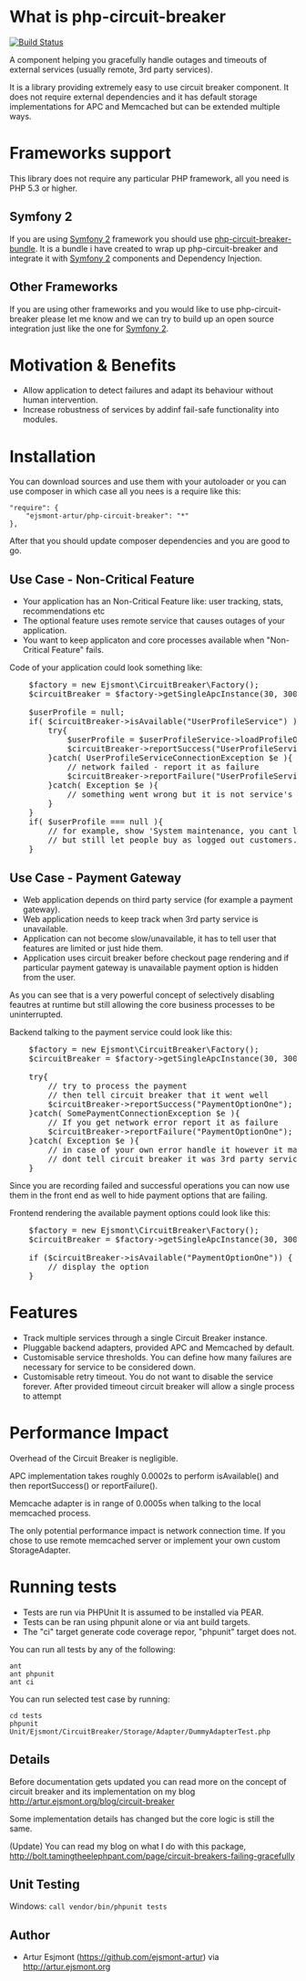 # What is php-circuit-breaker

[![Build Status](https://travis-ci.org/ejsmont-artur/php-circuit-breaker.png?branch=master)](https://travis-ci.org/ejsmont-artur/php-circuit-breaker)

A component helping you gracefully handle outages and timeouts of external services (usually remote, 3rd party services).

It is a library providing extremely easy to use circuit breaker component. It does not require external dependencies and it has default storage
implementations for APC and Memcached but can be extended multiple ways.

# Frameworks support

This library does not require any particular PHP framework, all you need is PHP 5.3 or higher.

## Symfony 2

If you are using [Symfony 2](https://github.com/symfony/symfony) framework you should use 
[php-circuit-breaker-bundle](https://github.com/ejsmont-artur/php-circuit-breaker-bundle). It is a bundle i have 
created to wrap up php-circuit-breaker and integrate it with [Symfony 2](https://github.com/symfony/symfony) components and Dependency Injection.

## Other Frameworks

If you are using other frameworks and you would like to use php-circuit-breaker please let me know and we can try to 
build up an open source integration just like the one for [Symfony 2](https://github.com/symfony/symfony).

# Motivation & Benefits

* Allow application to detect failures and adapt its behaviour without human intervention.
* Increase robustness of services by addinf fail-safe functionality into modules.

# Installation

You can download sources and use them with your autoloader or you can use composer in which case all you nees is a require like this:

    "require": {
        "ejsmont-artur/php-circuit-breaker": "*"
    },

After that you should update composer dependencies and you are good to go.

## Use Case - Non-Critical Feature

* Your application has an Non-Critical Feature like: user tracking, stats, recommendations etc
* The optional feature uses remote service that causes outages of your application.
* You want to keep applicaton and core processes available when "Non-Critical Feature" fails.

Code of your application could look something like:
<pre>
    $factory = new Ejsmont\CircuitBreaker\Factory();
    $circuitBreaker = $factory->getSingleApcInstance(30, 300);

    $userProfile = null;
    if( $circuitBreaker->isAvailable("UserProfileService") ){
        try{
            $userProfile = $userProfileService->loadProfileOrWhatever();
            $circuitBreaker->reportSuccess("UserProfileService");
        }catch( UserProfileServiceConnectionException $e ){
            // network failed - report it as failure
            $circuitBreaker->reportFailure("UserProfileService");
        }catch( Exception $e ){
            // something went wrong but it is not service's fault, dont report as failure
        }
    }
    if( $userProfile === null ){
        // for example, show 'System maintenance, you cant login now.' message
        // but still let people buy as logged out customers.
    }
</pre>

## Use Case - Payment Gateway

* Web application depends on third party service (for example a payment gateway).
* Web application needs to keep track when 3rd party service is unavailable.
* Application can not become slow/unavailable, it has to tell user that features are limited or just hide them.
* Application uses circuit breaker before checkout page rendering and if particular payment gateway is unavailable 
payment option is hidden from the user.

As you can see that is a very powerful concept of selectively disabling feautres at runtime but still allowing the
core business processes to be uninterrupted.

Backend talking to the payment service could look like this:
<pre>
    $factory = new Ejsmont\CircuitBreaker\Factory();
    $circuitBreaker = $factory->getSingleApcInstance(30, 300);

    try{
        // try to process the payment
        // then tell circuit breaker that it went well
        $circuitBreaker->reportSuccess("PaymentOptionOne");
    }catch( SomePaymentConnectionException $e ){
        // If you get network error report it as failure
        $circuitBreaker->reportFailure("PaymentOptionOne");
    }catch( Exception $e ){
        // in case of your own error handle it however it makes sense but
        // dont tell circuit breaker it was 3rd party service failure
    }
</pre>

Since you are recording failed and successful operations you can now use them in the front end as well 
to hide payment options that are failing.

Frontend rendering the available payment options could look like this:
<pre>
    $factory = new Ejsmont\CircuitBreaker\Factory();
    $circuitBreaker = $factory->getSingleApcInstance(30, 300);

    if ($circuitBreaker->isAvailable("PaymentOptionOne")) {
        // display the option
    }
</pre>

# Features

* Track multiple services through a single Circuit Breaker instance.
* Pluggable backend adapters, provided APC and Memcached by default.
* Customisable service thresholds. You can define how many failures are necessary for service to be considered down.
* Customisable retry timeout. You do not want to disable the service forever. After provided timeout 
circuit breaker will allow a single process to attempt 

# Performance Impact

Overhead of the Circuit Breaker is negligible. 

APC implementation takes roughly 0.0002s to perform isAvailable() and then reportSuccess() or reportFailure().

Memcache adapter is in range of 0.0005s when talking to the local memcached process. 

The only potential performance impact is network connection time. If you chose to use remote memcached server or
implement your own custom StorageAdapter.

# Running tests

* Tests are run via PHPUnit It is assumed to be installed via PEAR.
* Tests can be ran using phpunit alone or via ant build targets.
* The "ci" target generate code coverage repor, "phpunit" target does not.

You can run all tests by any of the following:

    ant
    ant phpunit
    ant ci

You can run selected test case by running:

    cd tests
    phpunit Unit/Ejsmont/CircuitBreaker/Storage/Adapter/DummyAdapterTest.php

## Details

Before documentation gets updated you can read more on the concept of circuit breaker and
its implementation on my blog http://artur.ejsmont.org/blog/circuit-breaker

Some implementation details has changed but the core logic is still the same.

(Update) You can read my blog on what I do with this package, http://bolt.tamingtheelephpant.com/page/circuit-breakers-failing-gracefully

## Unit Testing
Windows: `call vendor/bin/phpunit tests`

## Author

* Artur Esjmont (https://github.com/ejsmont-artur) via http://artur.ejsmont.org
